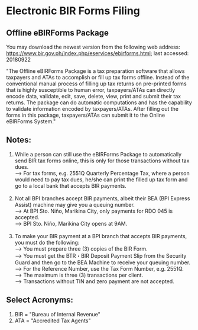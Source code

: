 # Electronic BIR Forms Filing

## Offline eBIRForms Package
You may download the newest version from the following web address:
https://www.bir.gov.ph/index.php/eservices/ebirforms.html; last accessed: 20180922

"The Offline eBIRForms Package is a tax preparation software that allows taxpayers and ATAs to accomplish or fill up tax forms offline. Instead of the conventional manual process of filling up tax returns on pre-printed forms that is highly susceptible to human error, taxpayers/ATAs can directly encode data, validate, edit, save, delete, view, print and submit their tax returns. The package can do automatic computations and has the capability to validate information encoded by taxpayers/ATAs. After filling out the forms in this package, taxpayers/ATAs can submit it to the Online eBIRForms System."

## Notes:
1) While a person can still use the eBIRForms Package to automatically send BIR tax forms online, this is only for those transactions without tax dues.</br>
--> For tax forms, e.g. 2551Q Quarterly Percentage Tax, where a person would need to pay tax dues, he/she can print the filled up tax form and go to a local bank that accepts BIR payments.</br></br>
2) Not all BPI branches accept BIR payments, albeit their BEA (BPI Express Assist) machine may give you a queuing number.</br>
--> At BPI Sto. Niño, Marikina City, only payments for RDO 045 is accepted.</br>
--> BPI Sto. Niño, Marikina City opens at 9AM.</br></br>
3) To make your BIR payment at a BPI branch that accepts BIR payments, you must do the following:</br>
--> You must prepare three (3) copies of the BIR Form.</br>
--> You must get the BTR・BIR Deposit Payment Slip from the Security Guard and then go to the BEA Machine to receive your queuing number.</br>
--> For the Reference Number, use the Tax Form Number, e.g. 2551Q.</br>
--> The maximum is three (3) transactions per client.</br>
--> Transactions without TIN and zero payment are not accepted.</br>

## Select Acronyms:
1) BIR = "Bureau of Internal Revenue"
2) ATA = "Accredited Tax Agents"

